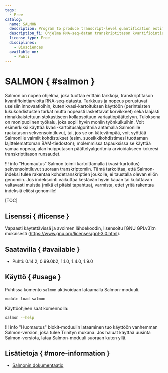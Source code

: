```yaml
---
tags:
  - Free
catalog:
  name: SALMON
  description: Program to produce transcript-level quantification estimates from RNA-seq data
  description_fi: Ohjelma RNA-seq-datan transkriptitason kvantifiointiarvioiden tuottamiseen
  license_type: Free
  disciplines:
    - Biosciences
  available_on:
    - Puhti
---
```


# SALMON { #salmon }

Salmon on nopea ohjelma, joka tuottaa erittäin tarkkoja, transkriptitason kvantifiointiarvioita RNA-seq-datasta. Tarkkuus ja nopeus perustuvat useisiin innovaatioihin, kuten kvasi-kartoituksen käyttöön (perinteisten lukukohdistusten tarkat mutta nopeasti laskettavat korvikkeet) sekä laajasti rinnakkaistettuun stokastiseen kollapsoituun variaatiopäättelyyn. Tuloksena on monipuolinen työkalu, joka sopii hyvin moniin työnkulkuihin. Voit esimerkiksi käyttää kvasi-kartoitusalgoritmia antamalla Salmonille raakatason sekvensointiluvut, tai, jos se on kätevämpää, voit syöttää Salmonille valmiit kohdistukset (esim. suosikkikohdistimesi tuottaman lajittelemattoman BAM-tiedoston); molemmissa tapauksissa se käyttää samaa nopeaa, alan huipputason päättelyalgoritmia arvioidakseen kokeesi transkriptitason runsaudet.

!!! info "Huomautus"
    Salmon toimii kartoittamalla (kvasi-kartoitus) sekvensointiluvut suoraan transkriptomiin. Tämä tarkoittaa, että Salmon-indeksi tulee rakentaa kohdetranskriptien joukolle, ei taustalla olevan eliön genomiin. Jos indeksointi vaikuttaa kestävän hyvin kauan tai kuluttavan valtavasti muistia (mikä ei pitäisi tapahtua), varmista, ettet yritä rakentaa indeksiä eliösi genomille!

[TOC]

## Lisenssi { #license }

Vapaasti käytettävissä ja avoimen lähdekoodin, lisensoitu [GNU GPLv3]:n mukaisesti (https://www.gnu.org/licenses/gpl-3.0.html).

## Saatavilla { #available }

- Puhti: 0.14.2, 0.99.0b2, 1.1.0, 1.4.0, 1.9.0

## Käyttö { #usage }

Puhtissa komento `salmon` aktivoidaan lataamalla Salmon-moduuli.

```bash
module load salmon
```

Käyttöohjeen saat komennolla:

```bash
salmon --help
```

!!! info "Huomautus"
    biokit-moduulin lataaminen tuo käyttöön vanhemman Salmon-version, joka tulee Trinityn mukana.
    Jos haluat käyttää uusinta Salmon-versiota, lataa Salmon-moduuli suoraan kuten yllä.

## Lisätietoja { #more-information }

* [Salmonin dokumentaatio](https://salmon.readthedocs.io/en/latest/)